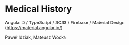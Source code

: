 # Medical History
Angular 5 / TypeScript / SCSS / Firebase / Material Design (https://material.angular.io/) 

Paweł Idziak, Mateusz Wocka
